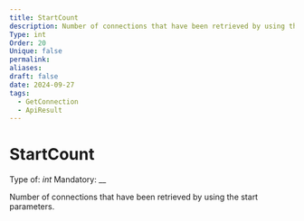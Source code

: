 ```yaml
---
title: StartCount
description: Number of connections that have been retrieved by using the start parameters.
Type: int
Order: 20
Unique: false
permalink: 
aliases: 
draft: false
date: 2024-09-27
tags:
  - GetConnection
  - ApiResult
---
```

# StartCount

Type of: _int_
Mandatory: __

Number of connections that have been retrieved by using the start parameters.
